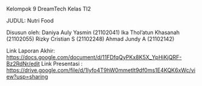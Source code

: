 Kelompok 9 DreamTech Kelas TI2

JUDUL: Nutri Food

Disusun oleh: 
Daniya Auly Yasmin (21102041)
Ika Thol’atun Khasanah (21102055)
Rizky Cristian S (21102248)
Ahmad Jundy A (21102142)

Link Laporan Akhir: https://docs.google.com/document/d/11FDfqQyPKx8K5X_YpHiKjQRF-Bz2RdNr/edit
Link Presentasi : https://drive.google.com/file/d/1Iyfo4T9hW0mmetlt9df0ms1E4KQK6xWc/view?usp=sharing
